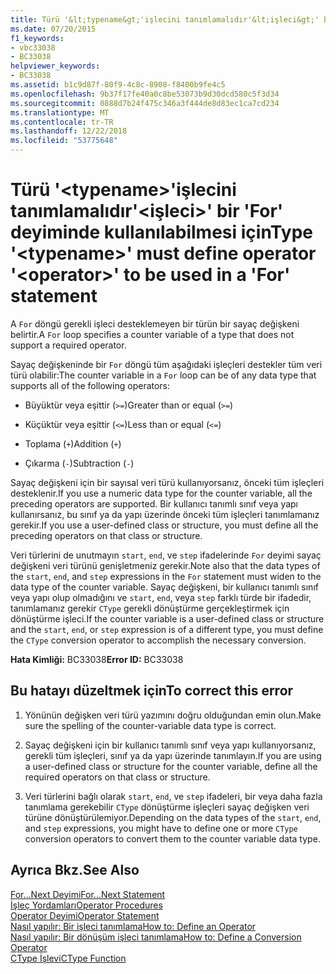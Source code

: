 ```yaml
---
title: Türü '&lt;typename&gt;'işlecini tanımlamalıdır'&lt;işleci&gt;' bir 'For' deyiminde kullanılabilmesi için
ms.date: 07/20/2015
f1_keywords:
- vbc33038
- BC33038
helpviewer_keywords:
- BC33038
ms.assetid: b1c9d87f-80f9-4c8c-8908-f8400b9fe4c5
ms.openlocfilehash: 9b37f17fe40a0c8be53073b9d30dcd580c5f3d34
ms.sourcegitcommit: 0888d7b24f475c346a3f444de8d83ec1ca7cd234
ms.translationtype: MT
ms.contentlocale: tr-TR
ms.lasthandoff: 12/22/2018
ms.locfileid: "53775648"
---
```

# <a name="type-lttypenamegt-must-define-operator-ltoperatorgt-to-be-used-in-a-for-statement"></a><span data-ttu-id="4e4df-102">Türü '&lt;typename&gt;'işlecini tanımlamalıdır'&lt;işleci&gt;' bir 'For' deyiminde kullanılabilmesi için</span><span class="sxs-lookup"><span data-stu-id="4e4df-102">Type '&lt;typename&gt;' must define operator '&lt;operator&gt;' to be used in a 'For' statement</span></span>
<span data-ttu-id="4e4df-103">A `For` döngü gerekli işleci desteklemeyen bir türün bir sayaç değişkeni belirtir.</span><span class="sxs-lookup"><span data-stu-id="4e4df-103">A `For` loop specifies a counter variable of a type that does not support a required operator.</span></span>  
  
 <span data-ttu-id="4e4df-104">Sayaç değişkeninde bir `For` döngü tüm aşağıdaki işleçleri destekler tüm veri türü olabilir:</span><span class="sxs-lookup"><span data-stu-id="4e4df-104">The counter variable in a `For` loop can be of any data type that supports all of the following operators:</span></span>  
  
-   <span data-ttu-id="4e4df-105">Büyüktür veya eşittir (`>=`)</span><span class="sxs-lookup"><span data-stu-id="4e4df-105">Greater than or equal (`>=`)</span></span>  
  
-   <span data-ttu-id="4e4df-106">Küçüktür veya eşittir (`<=`)</span><span class="sxs-lookup"><span data-stu-id="4e4df-106">Less than or equal (`<=`)</span></span>  
  
-   <span data-ttu-id="4e4df-107">Toplama (`+`)</span><span class="sxs-lookup"><span data-stu-id="4e4df-107">Addition (`+`)</span></span>  
  
-   <span data-ttu-id="4e4df-108">Çıkarma (`-`)</span><span class="sxs-lookup"><span data-stu-id="4e4df-108">Subtraction (`-`)</span></span>  
  
 <span data-ttu-id="4e4df-109">Sayaç değişkeni için bir sayısal veri türü kullanıyorsanız, önceki tüm işleçleri desteklenir.</span><span class="sxs-lookup"><span data-stu-id="4e4df-109">If you use a numeric data type for the counter variable, all the preceding operators are supported.</span></span> <span data-ttu-id="4e4df-110">Bir kullanıcı tanımlı sınıf veya yapı kullanırsanız, bu sınıf ya da yapı üzerinde önceki tüm işleçleri tanımlamanız gerekir.</span><span class="sxs-lookup"><span data-stu-id="4e4df-110">If you use a user-defined class or structure, you must define all the preceding operators on that class or structure.</span></span>  
  
 <span data-ttu-id="4e4df-111">Veri türlerini de unutmayın `start`, `end`, ve `step` ifadelerinde `For` deyimi sayaç değişkeni veri türünü genişletmeniz gerekir.</span><span class="sxs-lookup"><span data-stu-id="4e4df-111">Note also that the data types of the `start`, `end`, and `step` expressions in the `For` statement must widen to the data type of the counter variable.</span></span> <span data-ttu-id="4e4df-112">Sayaç değişkeni, bir kullanıcı tanımlı sınıf veya yapı olup olmadığını ve `start`, `end`, veya `step` farklı türde bir ifadedir, tanımlamanız gerekir `CType` gerekli dönüştürme gerçekleştirmek için dönüştürme işleci.</span><span class="sxs-lookup"><span data-stu-id="4e4df-112">If the counter variable is a user-defined class or structure and the `start`, `end`, or `step` expression is of a different type, you must define the `CType` conversion operator to accomplish the necessary conversion.</span></span>  
  
 <span data-ttu-id="4e4df-113">**Hata Kimliği:** BC33038</span><span class="sxs-lookup"><span data-stu-id="4e4df-113">**Error ID:** BC33038</span></span>  
  
## <a name="to-correct-this-error"></a><span data-ttu-id="4e4df-114">Bu hatayı düzeltmek için</span><span class="sxs-lookup"><span data-stu-id="4e4df-114">To correct this error</span></span>  
  
1.  <span data-ttu-id="4e4df-115">Yönünün değişken veri türü yazımını doğru olduğundan emin olun.</span><span class="sxs-lookup"><span data-stu-id="4e4df-115">Make sure the spelling of the counter-variable data type is correct.</span></span>  
  
2.  <span data-ttu-id="4e4df-116">Sayaç değişkeni için bir kullanıcı tanımlı sınıf veya yapı kullanıyorsanız, gerekli tüm işleçleri, sınıf ya da yapı üzerinde tanımlayın.</span><span class="sxs-lookup"><span data-stu-id="4e4df-116">If you are using a user-defined class or structure for the counter variable, define all the required operators on that class or structure.</span></span>  
  
3.  <span data-ttu-id="4e4df-117">Veri türlerini bağlı olarak `start`, `end`, ve `step` ifadeleri, bir veya daha fazla tanımlama gerekebilir `CType` dönüştürme işleçleri sayaç değişken veri türüne dönüştürülemiyor.</span><span class="sxs-lookup"><span data-stu-id="4e4df-117">Depending on the data types of the `start`, `end`, and `step` expressions, you might have to define one or more `CType` conversion operators to convert them to the counter variable data type.</span></span>  
  
## <a name="see-also"></a><span data-ttu-id="4e4df-118">Ayrıca Bkz.</span><span class="sxs-lookup"><span data-stu-id="4e4df-118">See Also</span></span>  
 [<span data-ttu-id="4e4df-119">For...Next Deyimi</span><span class="sxs-lookup"><span data-stu-id="4e4df-119">For...Next Statement</span></span>](../../visual-basic/language-reference/statements/for-next-statement.md)  
 [<span data-ttu-id="4e4df-120">İşleç Yordamları</span><span class="sxs-lookup"><span data-stu-id="4e4df-120">Operator Procedures</span></span>](../../visual-basic/programming-guide/language-features/procedures/operator-procedures.md)  
 [<span data-ttu-id="4e4df-121">Operator Deyimi</span><span class="sxs-lookup"><span data-stu-id="4e4df-121">Operator Statement</span></span>](../../visual-basic/language-reference/statements/operator-statement.md)  
 [<span data-ttu-id="4e4df-122">Nasıl yapılır: Bir işleci tanımlama</span><span class="sxs-lookup"><span data-stu-id="4e4df-122">How to: Define an Operator</span></span>](../../visual-basic/programming-guide/language-features/procedures/how-to-define-an-operator.md)  
 [<span data-ttu-id="4e4df-123">Nasıl yapılır: Bir dönüşüm işleci tanımlama</span><span class="sxs-lookup"><span data-stu-id="4e4df-123">How to: Define a Conversion Operator</span></span>](../../visual-basic/programming-guide/language-features/procedures/how-to-define-a-conversion-operator.md)  
 [<span data-ttu-id="4e4df-124">CType İşlevi</span><span class="sxs-lookup"><span data-stu-id="4e4df-124">CType Function</span></span>](../../visual-basic/language-reference/functions/ctype-function.md)
